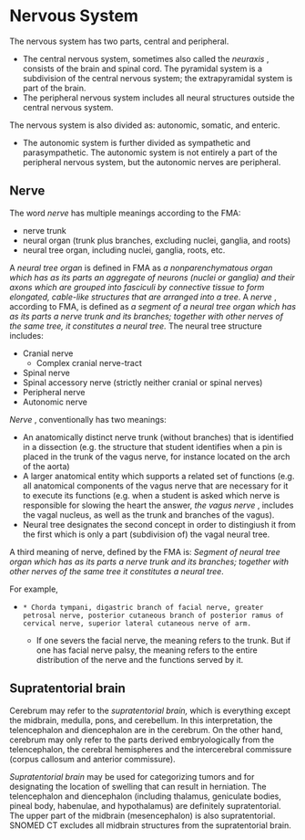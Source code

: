 # Nervous System

The nervous system has two parts, central and peripheral.

  * The central nervous system, sometimes also called the  _neuraxis_ , consists of the brain and spinal cord. The pyramidal system is a subdivision of the central nervous system; the extrapyramidal system is part of the brain. 
  * The peripheral nervous system includes all neural structures outside the central nervous system. 

The nervous system is also divided as: autonomic, somatic, and enteric.

  * The autonomic system is further divided as sympathetic and parasympathetic. The autonomic system is not entirely a part of the peripheral nervous system, but the autonomic nerves are peripheral.

## Nerve

The word  _nerve_ has multiple meanings according to the FMA:

  * nerve trunk
  * neural organ (trunk plus branches, excluding nuclei, ganglia, and roots)
  * neural tree organ, including nuclei, ganglia, roots, etc.

A  _neural tree organ_ is defined in FMA as  _a nonparenchymatous organ which has as its parts an aggregate of neurons (nuclei or ganglia) and their axons which are grouped into fasciculi by connective tissue to form elongated, cable-like structures that are arranged into a tree_. A  _nerve_ , according to FMA, is defined as  _a segment of a neural tree organ which has as its parts a nerve trunk and its branches; together with other nerves of the same tree, it constitutes a neural tree._ The neural tree structure includes:

  * Cranial nerve
    * Complex cranial nerve-tract
  * Spinal nerve
  * Spinal accessory nerve (strictly neither cranial or spinal nerves)
  * Peripheral nerve
  * Autonomic nerve

 _Nerve_ , conventionally has two meanings:

  * An anatomically distinct nerve trunk (without branches) that is identified in a dissection (e.g. the structure that student identifies when a pin is placed in the trunk of the vagus nerve, for instance located on the arch of the aorta)
  * A larger anatomical entity which supports a related set of functions (e.g. all anatomical components of the vagus nerve that are necessary for it to execute its functions (e.g. when a student is asked which nerve is responsible for slowing the heart the answer,  _the vagus nerve_ , includes the vagal nucleus, as well as the trunk and branches of the vagus). 
  * Neural tree designates the second concept in order to distingiush it from the first which is only a part (subdivision of) the vagal neural tree.

A third meaning of nerve, defined by the FMA is:  _Segment of neural tree organ which has as its parts a nerve trunk and its branches; together with other nerves of the same tree it constitutes a neural tree_.

For example,

  *     * Chorda tympani, digastric branch of facial nerve, greater petrosal nerve, posterior cutaneous branch of posterior ramus of cervical nerve, superior lateral cutaneous nerve of arm.
    * If one severs the facial nerve, the meaning refers to the trunk. But if one has facial nerve palsy, the meaning refers to the entire distribution of the nerve and the functions served by it.

## Supratentorial brain

Cerebrum may refer to the  _supratentorial brain,_ which is everything except the midbrain, medulla, pons, and cerebellum. In this interpretation, the telencephalon and diencephalon are in the cerebrum. On the other hand, cerebrum may only refer to the parts derived embryologically from the telencephalon, the cerebral hemispheres and the intercerebral commissure (corpus callosum and anterior commissure).

_Supratentorial brain_ may be used for categorizing tumors and for designating the location of swelling that can result in herniation. The telencephalon and diencephalon (including thalamus, geniculate bodies, pineal body, habenulae, and hypothalamus) are definitely supratentorial. The upper part of the midbrain (mesencephalon) is also supratentorial. SNOMED CT excludes all midbrain structures from the supratentorial brain.
